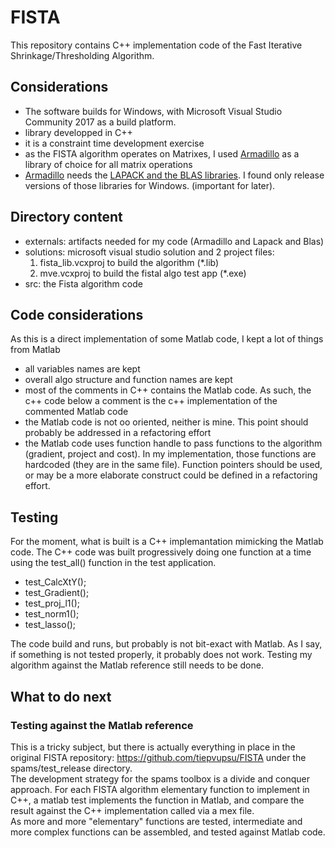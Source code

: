 # FISTA
This repository contains C++ implementation code of the Fast Iterative Shrinkage/Thresholding Algorithm.

## Considerations
- The software builds for Windows, with Microsoft Visual Studio Community 2017 as a build platform. 
- library developped in C++
- it is a constraint time development exercise
- as the FISTA algorithm operates on Matrixes, I used [Armadillo](http://arma.sourceforge.net/) as a library of choice for all matrix operations
- [Armadillo](http://arma.sourceforge.net/) needs the [LAPACK and the BLAS libraries](http://www.netlib.org/lapack/lug/node11.html). I found only release versions of those libraries for Windows. (important for later).

## Directory content
- externals: artifacts needed for my code (Armadillo and Lapack and Blas)
- solutions: microsoft visual studio solution and 2 project files:
    1. fista_lib.vcxproj to build the algorithm  (*.lib)
    1. mve.vcxproj to build the fistal algo test app (*.exe)
- src: the Fista algorithm code

## Code considerations
As this is a direct implementation of some Matlab code, I kept a lot of things from Matlab
- all variables names are kept
- overall algo structure and function names are kept
- most of the comments in C++ contains the Matlab code. As such, the c++ code below a comment is the c++ implementation of the commented Matlab code
- the Matlab code is not oo oriented, neither is mine. This point should probably be addressed in a refactoring effort
- the Matlab code uses function handle to pass functions to the algorithm (gradient, project and cost). In my implementation, those functions are hardcoded (they are in the same file). Function pointers should be used, or may be a more elaborate construct could be defined in a refactoring effort.

## Testing
For the moment, what is built is a C++ implemantation mimicking the Matlab code. The C++ code was built progressively doing one function at a time using the test_all() function in the test application.
- test_CalcXtY();
- test_Gradient();
- test_proj_l1();
- test_norm1();
- test_lasso();

The code build and runs, but probably is not bit-exact with Matlab. As I say, if something is not tested properly, it probably does not work. Testing my algorithm against the Matlab reference still needs to be done.  

## What to do next
### Testing against the Matlab reference
This is a tricky subject, but there is actually everything in place in the original FISTA repository: https://github.com/tiepvupsu/FISTA under the spams/test_release directory.  
The development strategy for the spams toolbox is a divide and conquer approach. For each FISTA algorithm elementary function to implement in C++, a matlab test implements the function in Matlab, and compare the result against the C++ implementation called via a mex file.  
As more and more "elementary" functions are tested, intermediate and more complex functions can be assembled, and tested against Matlab code.





